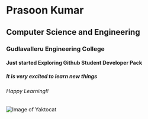 # Prasoon Kumar
## Computer Science and Engineering 
### Gudlavalleru Engineering College
#### Just started Exploring Github Student Developer Pack
##### It is very excited to learn new things
###### Happy Learning!!

![Image of Yaktocat](https://octodex.github.com/images/yaktocat.png)
